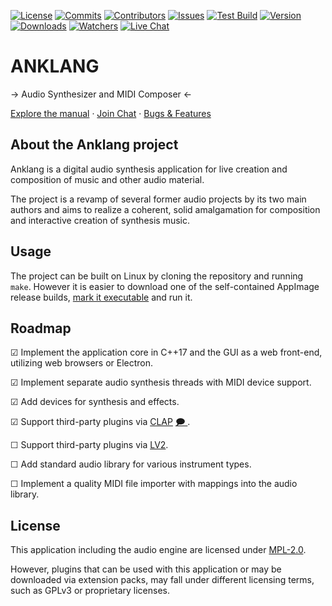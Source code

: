 <!-- BADGES -->
[![License][mpl2-badge]][mpl2-url]
[![Commits][commits-badge]][commits-url]
[![Contributors][contributors-badge]][contributors-url]
[![Issues][issues-badge]][issues-url]
[![Test Build][testing-badge]][testing-url]
[![Version][version-badge]][version-url]
[![Downloads][downloads-badge]][downloads-url]
[![Watchers][watchers-badge]][watchers-url]
[![Live Chat][irc-badge]][irc-url]
<!-- [![Stargazers][stars-badge]][stars-url] [![Forks][forks-badge]][forks-url] -->

<!-- HEADING -->
ANKLANG
=======

→ Audio Synthesizer and MIDI Composer ←

[Explore the manual](https://anklang.testbit.eu/doc/anklang-manual.html)
	·
[Join Chat](https://web.libera.chat/#Anklang)
	·
[Bugs & Features](https://github.com/tim-janik/anklang/issues)

<!-- ABOUT -->
## About the Anklang project

Anklang is a digital audio synthesis application for live creation and composition of music and other audio material.

The project is a revamp of several former audio projects by its two main authors
and aims to realize a coherent, solid amalgamation for composition and interactive
creation of synthesis music.

<!-- USAGE -->
## Usage

The project can be built on Linux by cloning the repository and running `make`.
However it is easier to download one of the self-contained AppImage release builds,
[mark it executable](https://discourse.appimage.org/t/how-to-run-an-appimage/80)
and run it.

<!-- ROADMAP -->
## Roadmap

☑  Implement the application core in C++17 and the GUI as a web front-end, utilizing web browsers or Electron.

☑  Implement separate audio synthesis threads with MIDI device support.

☑  Add devices for synthesis and effects.

☑  Support third-party plugins via [CLAP](https://github.com/free-audio/clap) [🗩 ](https://www.kvraudio.com/forum/viewtopic.php?t=574861).

☐  Support third-party plugins via [LV2](https://en.wikipedia.org/wiki/LV2).

☐  Add standard audio library for various instrument types.

☐  Implement a quality MIDI file importer with mappings into the audio library.

<!-- LICENSE.txt -->
## License

This application including the audio engine are licensed under
[MPL-2.0](https://github.com/tim-janik/anklang/blob/trunk/LICENSE).

However, plugins that can be used with this application or may be downloaded
via extension packs, may fall under different licensing terms, such as
GPLv3 or proprietary licenses.

<!-- MARKDOWN LINKS & IMAGES -->
<!-- https://www.markdownguide.org/basic-syntax/#reference-style-links -->
[commits-badge]: https://img.shields.io/github/commit-activity/w/tim-janik/anklang?label=Commits&style=for-the-badge&color=green
[commits-url]: https://github.com/tim-janik/anklang/commits
[contributors-badge]: https://img.shields.io/github/contributors/tim-janik/anklang.svg?style=for-the-badge&color=green
[contributors-url]: https://github.com/tim-janik/anklang/graphs/contributors
[coverity-badge]: https://img.shields.io/coverity/scan/23262.svg?style=for-the-badge
[downloads-badge]: https://img.shields.io/github/downloads/tim-janik/anklang/total?style=for-the-badge&color=blue
[downloads-url]: https://github.com/tim-janik/anklang/releases
[drivers-badge]: https://img.shields.io/badge/Drivers-MIDI%20|%20ALSA%20|%20%20Pulse%20|%20Jack-999?style=for-the-badge
[fixme-badge]: https://img.shields.io/github/search/tim-janik/anklang/fixme?label=FIXME&style=for-the-badge
[forks-badge]: https://img.shields.io/github/forks/tim-janik/anklang.svg?style=for-the-badge
[forks-url]: https://github.com/tim-janik/anklang/network/members
[irc-badge]: https://img.shields.io/badge/Live%20Chat-Libera%20IRC-blueviolet?style=for-the-badge
[irc-url]: https://web.libera.chat/#Anklang
[issues-badge]: https://img.shields.io/github/issues-raw/tim-janik/anklang.svg?style=for-the-badge
[issues-url]: https://github.com/tim-janik/anklang/issues
[mpl2-badge]: https://img.shields.io/static/v1?label=License&message=MPL-2&color=9c0&style=for-the-badge
[mpl2-url]: https://github.com/tim-janik/anklang/blob/trunk/LICENSE
[packages-badge]: https://img.shields.io/badge/Packages-AppImage%20|%20deb-999?style=for-the-badge
[stars-badge]: https://img.shields.io/github/stars/tim-janik/anklang.svg?style=for-the-badge
[stars-url]: https://github.com/tim-janik/anklang/stargazers
[testing-badge]: https://img.shields.io/github/actions/workflow/status/tim-janik/anklang/testing.yml?style=for-the-badge
[testing-url]: https://github.com/tim-janik/anklang/actions
[version-badge]: https://img.shields.io/github/v/release/tim-janik/anklang?label=version&style=for-the-badge
[version-url]: https://github.com/tim-janik/anklang/tags
[watchers-badge]: https://img.shields.io/github/watchers/tim-janik/anklang?style=for-the-badge
[watchers-url]: https://github.com/tim-janik/anklang/graphs/traffic
<!-- https://github.com/othneildrew/Best-README-Template -->
